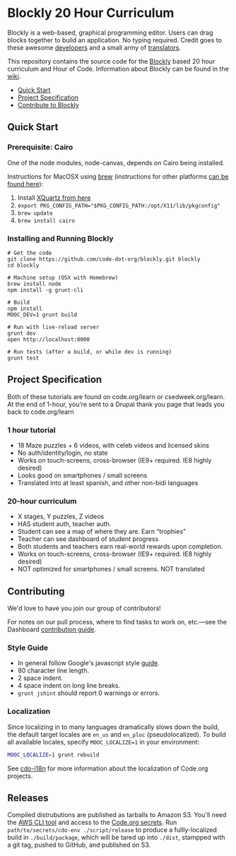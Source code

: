 # Blockly 20 Hour Curriculum

Blockly is a web-based, graphical programming editor. Users can drag blocks
together to build an application. No typing required. Credit goes to these
awesome [developers](https://code.google.com/p/blockly/wiki/Credits#Engineers)
and a small army of
[translators](https://code.google.com/p/blockly/wiki/Credits#Translators).

This repository contains the source code for the
[Blockly](https://code.google.com/p/blockly/) based 20 hour curriculum and Hour
of Code. Information about Blockly can be found in the
[wiki](https://code.google.com/p/blockly/w/list).

- [Quick Start](#quick-start)
- [Project Specification](#project-specification)
- [Contribute to Blockly](#to-contribute)


## Quick Start

### Prerequisite: Cairo

One of the node modules, node-canvas, depends on Cairo being installed.

Instructions for MacOSX using [brew](http://brew.sh/) (instructions for other platforms [can be found here](https://github.com/LearnBoost/node-canvas/wiki)):

1. Install [XQuartz from here](http://xquartz.macosforge.org/landing/)
2. `export PKG_CONFIG_PATH="$PKG_CONFIG_PATH:/opt/X11/lib/pkgconfig"`
3. `brew update`
4. `brew install cairo`

### Installing and Running Blockly

```
# Get the code
git clone https://github.com/code-dot-org/blockly.git blockly
cd blockly

# Machine setup (OSX with Homebrew)
brew install node
npm install -g grunt-cli

# Build
npm install
MOOC_DEV=1 grunt build

# Run with live-reload server
grunt dev
open http://localhost:8000

# Run tests (after a build, or while dev is running)
grunt test
```

## Project Specification

Both of these tutorials are found on code.org/learn or csedweek.org/learn. At
the end of 1-hour, you’re sent to a Drupal thank you page that leads you back
to code.org/learn


### 1 hour tutorial

- 18 Maze puzzles + 6 videos, with celeb videos and licensed skins
- No auth/identity/login, no state
- Works on touch-screens, cross-browser (IE9+ required. IE8 highly desired)
- Looks good on smartphones / small screens
- Translated into at least spanish, and other non-bidi languages


### 20-hour curriculum

- X stages, Y puzzles, Z videos
- HAS student auth, teacher auth.
- Student can see a map of where they are. Earn “trophies”
- Teacher can see dashboard of student progress
- Both students and teachers earn real-world rewards upon completion.
- Works on touch-screens, cross-browser (IE9+ required. IE8 highly desired)
- NOT optimized for smartphones / small screens. NOT translated


## Contributing

We'd love to have you join our group of contributors!

For notes on our pull process, where to find tasks to work on, etc.—see the Dashboard [contribution guide](https://github.com/code-dot-org/dashboard#contributing).

### Style Guide

- In general follow Google's javascript style [guide](http://google-styleguide.googlecode.com/svn/trunk/javascriptguide.xml).
- 80 character line length.
- 2 space indent.
- 4 space indent on long line breaks.
- `grunt jshint` should report 0 warnings or errors.

### Localization

Since localizing in to many languages dramatically slows down the build, the
default target locales are `en_us` and `en_ploc` (pseudolocalized). To build
all available locales, specify `MOOC_LOCALIZE=1` in your environment:

```bash
MOOC_LOCALIZE=1 grunt rebuild
```

See [cdo-i18n](https://github.com/code-dot-org/cdo-i18n) for more information
about the localization of Code.org projects.


## Releases

Compiled distrubutions are published as tarballs to Amazon S3.  You'll need
the [AWS CLI tool][1] and access to the [Code.org secrets][2].  Run
`path/to/secrets/cdo-env ./script/release` to produce a fullly-localized build
in `./build/package`, which will be tared up into `./dist`, stampped with a
git tag, pushed to GitHub, and published on S3.


[1]: http://aws.amazon.com/cli/
[2]: https://github.com/code-dot-org/cdo-secrets

